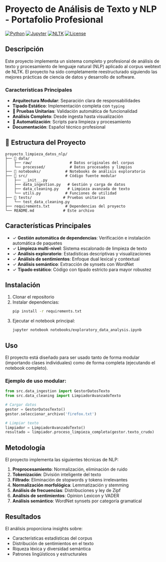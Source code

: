 # Proyecto de Análisis de Texto y NLP - Portafolio Profesional

[![Python](https://img.shields.io/badge/Python-3.9+-blue.svg)](https://www.python.org/downloads/)
[![Jupyter](https://img.shields.io/badge/Jupyter-Notebook-orange.svg)](https://jupyter.org/)
[![NLTK](https://img.shields.io/badge/NLTK-3.9+-green.svg)](https://www.nltk.org/)
[![License](https://img.shields.io/badge/License-MIT-yellow.svg)](LICENSE)

## Descripción

Este proyecto implementa un sistema completo y profesional de análisis de texto y procesamiento de lenguaje natural (NLP) aplicado al corpus webtext de NLTK. El proyecto ha sido completamente reestructurado siguiendo las mejores prácticas de ciencia de datos y desarrollo de software.

### Características Principales

- **Arquitectura Modular**: Separación clara de responsabilidades
- **Tipado Estático**: Implementación completa con `typing`
- **🧪 Pruebas Unitarias**: Validación automática de funcionalidad
- **Análisis Completo**: Desde ingesta hasta visualización
- **🤖 Automatización**: Scripts para limpieza y procesamiento
- **Documentación**: Español técnico profesional

## 📁 Estructura del Proyecto

```
proyecto_limpieza_datos_nlp/
├── 📁 data/
│   ├── raw/                 # Datos originales del corpus
│   └── processed/           # Datos procesados y limpios
├── 📁 notebooks/           # Notebooks de análisis exploratorio
├── 📁 src/                 # Código fuente modular
│   ├── __init__.py
│   ├── data_ingestion.py   # Gestión y carga de datos
│   ├── data_cleaning.py    # Limpieza avanzada de texto
│   └── utils.py           # Funciones de utilidad
├── 📁 tests/              # Pruebas unitarias
│   └── test_data_cleaning.py
├── requirements.txt       # Dependencias del proyecto
└── README.md             # Este archivo
```

## Características Principales

- ✓ **Gestión automática de dependencias**: Verificación e instalación automática de paquetes
- ✓ **Limpieza multi-nivel**: Sistema escalonado de limpieza de texto
- ✓ **Análisis exploratorio**: Estadísticas descriptivas y visualizaciones
- ✓ **Análisis de sentimientos**: Enfoque dual lexical y contextual
- ✓ **Análisis semántico**: Extracción de synsets con WordNet
- ✓ **Tipado estático**: Código con tipado estricto para mayor robustez

## Instalación

1. Clonar el repositorio
2. Instalar dependencias:
   ```bash
   pip install -r requirements.txt
   ```
3. Ejecutar el notebook principal:
   ```bash
   jupyter notebook notebooks/exploratory_data_analysis.ipynb
   ```

## Uso

El proyecto está diseñado para ser usado tanto de forma modular (importando clases individuales) como de forma completa (ejecutando el notebook completo).

### Ejemplo de uso modular:

```python
from src.data_ingestion import GestorDatosTexto
from src.data_cleaning import LimpiadorAvanzadoTexto

# Cargar datos
gestor = GestorDatosTexto()
gestor.seleccionar_archivo('firefox.txt')

# Limpiar texto
limpiador = LimpiadorAvanzadoTexto()
resultado = limpiador.proceso_limpieza_completa(gestor.texto_crudo)
```

## Metodología

El proyecto implementa las siguientes técnicas de NLP:

1. **Preprocesamiento**: Normalización, eliminación de ruido
2. **Tokenización**: División inteligente del texto
3. **Filtrado**: Eliminación de stopwords y tokens irrelevantes
4. **Normalización morfológica**: Lemmatización y stemming
5. **Análisis de frecuencias**: Distribuciones y ley de Zipf
6. **Análisis de sentimientos**: Opinion Lexicon y VADER
7. **Análisis semántico**: WordNet synsets por categoría gramatical

## Resultados

El análisis proporciona insights sobre:
- Características estadísticas del corpus
- Distribución de sentimientos en el texto
- Riqueza léxica y diversidad semántica
- Patrones lingüísticos y estructurales